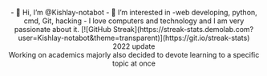 <p style="text-align: center;"> - 👋 Hi, I’m @Kishlay-notabot
- 👀 I’m interested in -web developing, python, cmd, Git, hacking
-    I love computers and technology and I am very passionate about it.
<!---
Kishlay-notabot/Kishlay-notabot is a ✨ special ✨ repository because its `README.md` (this file) appears on your GitHub profile.
You can click the Preview link to take a look at your changes.
--->
[![GitHub Streak](https://streak-stats.demolab.com?user=Kishlay-notabot&theme=transparent)](https://git.io/streak-stats) <br>
2022 update <br>
Working on academics majorly
also decided to devote learning to a specific topic at once
</p>
